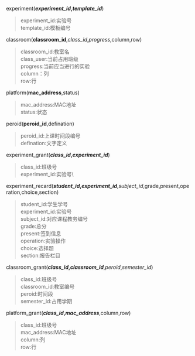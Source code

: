 experiment(***experiment_id*,*template_id***)
> experiment_id:实验号\
> template_id:模板编号 

classroom(**classroom_id**,*class_id*,*progress*,column,row)
> classroom_id:教室名\
> class_user:当前占用班级\
> progress:当前应当进行的实验\
> column：列\
> row:行

platform(**mac_address**,status)
> mac_address:MAC地址\
> status:状态

peroid(**peroid_id**,defination)
> peroid_id:上课时间段编号\
> defination:文字定义

experiment_grant(***class_id*,*experiment_id***)
> class_id:班级号\
> experiment_id:实验号\

experiment_recard(***student_id*,*experiment_id***,*subject_id*,grade,present,operation,choice,section)
> student_id:学生学号\
> experiment_id:实验号\
> subject_id:对应课程教务编号\
> grade:总分\
> present:签到信息\
> operation:实验操作\
> choice:选择题\
> section:报告栏目

classroom_grant(***class_id*,*classroom_id***,*peroid*,*semester_id*)
> class_id:班级号\
> classroom_id:教室编号\
> peroid:时间段\
> semester_id:占用学期

platform_grant(***class_id*,*mac_address***,column,row)
> class_id:班级号\
> mac_address:MAC地址\
> column:列\
> row:行